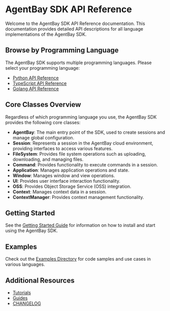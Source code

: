 # AgentBay SDK API Reference

Welcome to the AgentBay SDK API Reference documentation. This documentation provides detailed API descriptions for all language implementations of the AgentBay SDK.

## Browse by Programming Language

The AgentBay SDK supports multiple programming languages. Please select your programming language:

- [Python API Reference](python/README.md)
- [TypeScript API Reference](typescript/README.md)
- [Golang API Reference](golang/README.md)

## Core Classes Overview

Regardless of which programming language you use, the AgentBay SDK provides the following core classes:

- **AgentBay**: The main entry point of the SDK, used to create sessions and manage global configuration.
- **Session**: Represents a session in the AgentBay cloud environment, providing interfaces to access various features.
- **FileSystem**: Provides file system operations such as uploading, downloading, and managing files.
- **Command**: Provides functionality to execute commands in a session.
- **Application**: Manages application operations and state.
- **Window**: Manages window and view operations.
- **UI**: Provides user interface interaction functionality.
- **OSS**: Provides Object Storage Service (OSS) integration.
- **Context**: Manages context data in a session.
- **ContextManager**: Provides context management functionality.

## Getting Started

See the [Getting Started Guide](../getting-started.md) for information on how to install and start using the AgentBay SDK.

## Examples

Check out the [Examples Directory](../examples/) for code samples and use cases in various languages.

## Additional Resources

- [Tutorials](../tutorials/README.md)
- [Guides](../guides/)
- [CHANGELOG](../../CHANGELOG.md) 